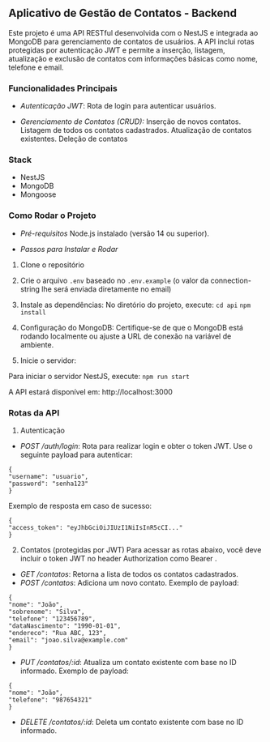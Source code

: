 ## Aplicativo de Gestão de Contatos - Backend

Este projeto é uma API RESTful desenvolvida com o NestJS e integrada ao MongoDB para gerenciamento de contatos de usuários. A API inclui rotas protegidas por autenticação JWT e permite a inserção, listagem, atualização e exclusão de contatos com informações básicas como nome, telefone e email.

### Funcionalidades Principais

- _Autenticação JWT_:
  Rota de login para autenticar usuários.

- _Gerenciamento de Contatos (CRUD):_
  Inserção de novos contatos.
  Listagem de todos os contatos cadastrados.
  Atualização de contatos existentes.
  Deleção de contatos

### Stack

- NestJS
- MongoDB
- Mongoose

### Como Rodar o Projeto

- _Pré-requisitos_
  Node.js instalado (versão 14 ou superior).

- _Passos para Instalar e Rodar_

1. Clone o repositório
2. Crie o arquivo `.env` baseado no `.env.example` (o valor da connection-string lhe será enviada diretamente no email)
3. Instale as dependências:
   No diretório do projeto, execute:
   `cd api`
   `npm install`

4. Configuração do MongoDB:
   Certifique-se de que o MongoDB está rodando localmente ou ajuste a URL de conexão na variável de ambiente.

5. Inicie o servidor:

Para iniciar o servidor NestJS, execute:
`npm run start`

A API estará disponível em: http://localhost:3000

### Rotas da API

1. Autenticação

- _POST /auth/login_: Rota para realizar login e obter o token JWT. Use o seguinte payload para autenticar:

```
{
"username": "usuario",
"password": "senha123"
}
```

Exemplo de resposta em caso de sucesso:

```
{
"access_token": "eyJhbGciOiJIUzI1NiIsInR5cCI..."
}
```

2. Contatos (protegidas por JWT)
   Para acessar as rotas abaixo, você deve incluir o token JWT no header Authorization como Bearer <token>.

- _GET /contatos_: Retorna a lista de todos os contatos cadastrados.
- _POST /contatos_: Adiciona um novo contato. Exemplo de payload:

```
{
"nome": "João",
"sobrenome": "Silva",
"telefone": "123456789",
"dataNascimento": "1990-01-01",
"endereco": "Rua ABC, 123",
"email": "joao.silva@example.com"
}
```

- _PUT /contatos/:id_: Atualiza um contato existente com base no ID informado. Exemplo de payload:

```
{
"nome": "João",
"telefone": "987654321"
}
```

- _DELETE /contatos/:id_: Deleta um contato existente com base no ID informado.
